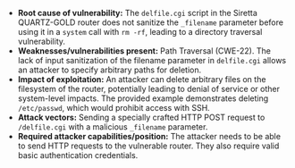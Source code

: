 - **Root cause of vulnerability:** The `delfile.cgi` script in the Siretta QUARTZ-GOLD router does not sanitize the `_filename` parameter before using it in a `system` call with `rm -rf`, leading to a directory traversal vulnerability.
- **Weaknesses/vulnerabilities present:** Path Traversal (CWE-22). The lack of input sanitization of the filename parameter in `delfile.cgi` allows an attacker to specify arbitrary paths for deletion.
- **Impact of exploitation:** An attacker can delete arbitrary files on the filesystem of the router, potentially leading to denial of service or other system-level impacts. The provided example demonstrates deleting `/etc/passwd`, which would prohibit access with SSH.
- **Attack vectors:** Sending a specially crafted HTTP POST request to `/delfile.cgi` with a malicious `_filename` parameter.
- **Required attacker capabilities/position:** The attacker needs to be able to send HTTP requests to the vulnerable router. They also require valid basic authentication credentials.